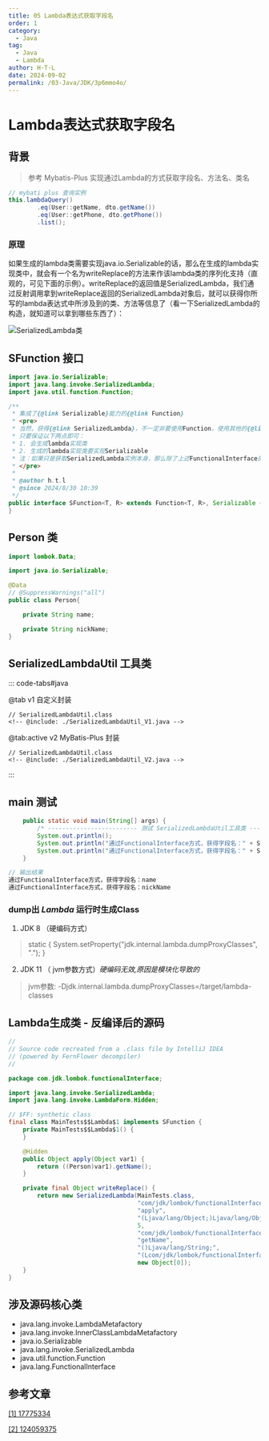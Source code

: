 ```yaml
---
title: 05 Lambda表达式获取字段名
order: 1
category:
  - Java
tag:
  - Java
  - Lambda
author: H·T·L
date: 2024-09-02
permalink: /03-Java/JDK/3p6mmo4o/
---
```




# Lambda表达式获取字段名



## 背景

> 参考 Mybatis-Plus 实现通过Lambda的方式获取字段名、方法名、类名

```java
// mybati plus 查询实例
this.lambdaQuery()
        .eq(User::getName, dto.getName())
        .eq(User::getPhone, dto.getPhone())
        .list();
```



### 原理

如果生成的lambda类需要实现java.io.Serializable的话，那么在生成的lambda实现类中，就会有一个名为writeReplace的方法来作该lambda类的序列化支持（直观的，可见下面的示例）。writeReplace的返回值是SerializedLambda，我们通过反射调用拿到writeReplace返回的SerializedLambda对象后，就可以获得你所写的lambda表达式中所涉及到的类、方法等信息了（看一下SerializedLambda的构造，就知道可以拿到哪些东西了）：

![SerializedLambda类](https://images.hicoding.top/i/2024/09/02/n6x7g6-3.webp)



## SFunction 接口

```java
import java.io.Serializable;
import java.lang.invoke.SerializedLambda;
import java.util.function.Function;

/**
 * 集成了{@link Serializable}能力的{@link Function}
 * <pre>
 * 当然，获得{@link SerializedLambda}，不一定非要使用Function，使用其他的{@link FunctionalInterface}也行，
 * 只要保证以下两点即可：
 * 1. 会生成lambda实现类
 * 2. 生成的lambda实现类要实现Serializable
 * 注：如果只是获取SerializedLambda实例本身，那么除了上述FunctionalInterface的方式外，还可以通过其它方式获得（如：序列化/反序列化等）。
 * </pre>
 *
 * @author h.t.l
 * @since 2024/8/30 10:39
 */
public interface SFunction<T, R> extends Function<T, R>, Serializable {
}
```



## Person 类

```java
import lombok.Data;

import java.io.Serializable;

@Data
// @SuppressWarnings("all")
public class Person{

    private String name;

    private String nickName;
}
```



## SerializedLambdaUtil 工具类

::: code-tabs#java

@tab v1 自定义封装
```java:line-numbers
// SerializedLambdaUtil.class
<!-- @include: ./SerializedLambdaUtil_V1.java -->
```

@tab:active v2 MyBatis-Plus 封装
```java:line-numbers
// SerializedLambdaUtil.class
<!-- @include: ./SerializedLambdaUtil_V2.java -->
```

:::


## main 测试

```java
    public static void main(String[] args) {
        /* ------------------------- 测试 SerializedLambdaUtil工具类 ------------------------- */
        System.out.println();
        System.out.println("通过FunctionalInterface方式，获得字段名：" + SerializedLambdaUtil.getFieldName(Person::getName));
        System.out.println("通过FunctionalInterface方式，获得字段名：" + SerializedLambdaUtil.getFieldName(Person::getNickName));
    }

// 输出结果
通过FunctionalInterface方式，获得字段名：name
通过FunctionalInterface方式，获得字段名：nickName
```

### dump出 *Lambda* 运行时生成Class

1. JDK 8 （硬编码方式）

> static {
>     System.setProperty("jdk.internal.lambda.dumpProxyClasses", ".");
> }

2. JDK 11 （ jvm参数方式）*硬编码无效,原因是模块化导致的*

>  jvm参数: -Djdk.internal.lambda.dumpProxyClasses=/target/lambda-classes


## Lambda生成类 - 反编译后的源码

```java
//
// Source code recreated from a .class file by IntelliJ IDEA
// (powered by FernFlower decompiler)
//

package com.jdk.lombok.functionalInterface;

import java.lang.invoke.SerializedLambda;
import java.lang.invoke.LambdaForm.Hidden;

// $FF: synthetic class
final class MainTests$$Lambda$1 implements SFunction {
    private MainTests$$Lambda$1() {
    }

    @Hidden
    public Object apply(Object var1) {
        return ((Person)var1).getName();
    }

    private final Object writeReplace() {
        return new SerializedLambda(MainTests.class,
                                    "com/jdk/lombok/functionalInterface/SFunction",
                                    "apply", 
                                    "(Ljava/lang/Object;)Ljava/lang/Object;",
                                    5,
                                    "com/jdk/lombok/functionalInterface/Person",
                                    "getName",
                                    "()Ljava/lang/String;",
                                    "(Lcom/jdk/lombok/functionalInterface/Person;)Ljava/lang/Object;",
                                    new Object[0]);
    }
}
```

## 涉及源码核心类

- java.lang.invoke.LambdaMetafactory 
- java.lang.invoke.InnerClassLambdaMetafactory
- java.io.Serializable
- java.lang.invoke.SerializedLambda
- java.util.function.Function
- java.lang.FunctionalInterface

## 参考文章

[[1] 17775334](https://www.cnblogs.com/ludangxin/p/17775334.html)

[[2] 124059375](https://blog.csdn.net/justry_deng/article/details/124059375)





